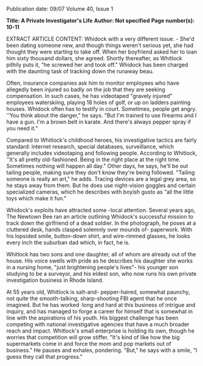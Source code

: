 Publication date: 09/07
Volume 40, Issue 1

**Title: A Private Investigator's Life**
**Author: Not specified**
**Page number(s): 10-11**

EXTRACT ARTICLE CONTENT:
Whidock with a very different issue. -
She'd been dating someone new, and 
though things weren't serious yet, she had 
thought they were starting to take off. 
When her boyfriend asked her to loan him 
sixty thousand dollars, she agreed. Shortly 
thereafter, as Whitlock pithily puts it, "he 
screwed her and took off." Whidock has 
been charged with the daunting task of 
tracking down the runaway beau. 

Often, insurance companies ask him 
to monitor employees who have allegedly 
been injured so badly on the job that they 
are seeking compensation. In such cases, 
he has videotaped "gravely injured" 
employees waterskiing, playing 18 holes 
of golf, or up on ladders painting houses. 
Whidock often has to testify in court. 
Sometimes, people get angry. ''You think 
about the danger," he says. "But I'm 
trained to use firearms and I have a gun. 
I'm a brown belt in karate. And there's 
always pepper spray if you need it." 

Compared to Whitlock's childhood 
heroes, his investigative tactics are fairly 
standard: 
internet 
research, 
special 
databases, surveillance, which generally 
includes 
videotaping 
and 
following 
people. According to Whitlock, ''It's all 
pretty old-fashioned. Being in the right 
place at the right time. Sometimes nothing 
will happen all day." Other days, he says, 
he'll be out tailing people, making sure 
they don't know they're being followed. 
"Tailing someone is really an art," he 
adds. Tracing devices are a legal grey 
area, so he stays away from them. But he 
does use night-vision goggles and certain 
specialized cameras, which he describes 
with boyish gusto as "all the little toys 
which make it fun." 

Whidock's 
exploits 
have 
attracted 
some -local attention. Several years ago, 
The Newtown Bee ran an article outlining 
Whidock's successful mission to track 
down the girlfriend of a dead soldier. 
In the photograph, he poses at a 
cluttered desk, hands clasped solemnly 
over mounds of- paperwork. With his 
lopsided smile, button-down shirt, and 
wire-rimmed glasses, he looks every inch 
the suburban dad 
which, in fact, he is. 

Whitlock has two sons and one daughter, 
all of whom are already out of the house. 
His voice swells with pride as he describes 
his daughter 
she works in a nursing 
home, "just brightening people's lives"-
his younger son studying to be a surveyor, 
and his eldest son, who now runs his own 
private investigation business in Rhode 
Island. 

At 55 years old, Whitlock is salt-and-
pepper-haired, somewhat paunchy, not 
quite the smooth-talking, sharp-shooting 
FBI agent that he once imagined. But he 
has worked ·long and hard at this business 
of intrigue and inquiry, and has managed 
to forge a career for himself that is 
somewhat in line with the aspirations of 
his youth. His biggest challenge has been 
competing with national investigative 
agencies that have a much broader reach 
and impact. Whitlock's small enterprise is 
holding its own, though he worries that 
competition will grow stiffer. "It's kind 
of like how the big supermarkets come 
in and force the mom and pop markets 
out of business." He pauses and exhales, 
pondering. "But," he says with a smile, "I 
guess they call that progress."